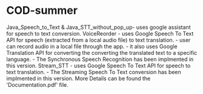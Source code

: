 # COD-summer
Java_Speech_to_Text & Java_STT_without_pop_up- uses google assistant for speech to text conversion.
VoiceReorder - uses Google Speech To Text API for speech (extracted from a local audio file) to text translation.
             - user can record audio in a local file through the app.
             - it also uses Google Translation API for converting the converting the translated text to a specific language.
             - The Synchronous Speech Recognition has been implmented in this version.
Stream_STT - uses Google Speech To Text API for speech to text translation.
           - The Streaming Speech To Text conversion has been implmented in this version.
More Details can be found the 'Documentation.pdf' file.
